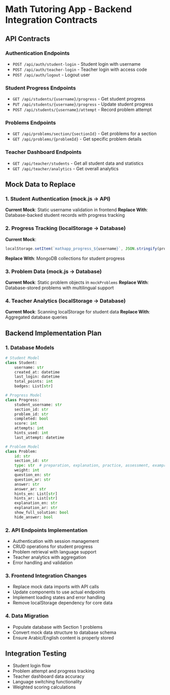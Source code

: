 # Math Tutoring App - Backend Integration Contracts

## API Contracts

### Authentication Endpoints
- `POST /api/auth/student-login` - Student login with username
- `POST /api/auth/teacher-login` - Teacher login with access code
- `POST /api/auth/logout` - Logout user

### Student Progress Endpoints
- `GET /api/students/{username}/progress` - Get student progress
- `PUT /api/students/{username}/progress` - Update student progress
- `POST /api/students/{username}/attempt` - Record problem attempt

### Problems Endpoints
- `GET /api/problems/section/{sectionId}` - Get problems for a section
- `GET /api/problems/{problemId}` - Get specific problem details

### Teacher Dashboard Endpoints
- `GET /api/teacher/students` - Get all student data and statistics
- `GET /api/teacher/analytics` - Get overall analytics

## Mock Data to Replace

### 1. Student Authentication (mock.js → API)
**Current Mock**: Static username validation in frontend
**Replace With**: Database-backed student records with progress tracking

### 2. Progress Tracking (localStorage → Database)
**Current Mock**: 
```javascript
localStorage.setItem(`mathapp_progress_${username}`, JSON.stringify(progress))
```
**Replace With**: MongoDB collections for student progress

### 3. Problem Data (mock.js → Database)
**Current Mock**: Static problem objects in `mockProblems`
**Replace With**: Database-stored problems with multilingual support

### 4. Teacher Analytics (localStorage → Database)
**Current Mock**: Scanning localStorage for student data
**Replace With**: Aggregated database queries

## Backend Implementation Plan

### 1. Database Models
```python
# Student Model
class Student:
    username: str
    created_at: datetime
    last_login: datetime
    total_points: int
    badges: List[str]

# Progress Model
class Progress:
    student_username: str
    section_id: str
    problem_id: str
    completed: bool
    score: int
    attempts: int
    hints_used: int
    last_attempt: datetime

# Problem Model
class Problem:
    id: str
    section_id: str
    type: str  # preparation, explanation, practice, assessment, examprep
    weight: int
    question_en: str
    question_ar: str
    answer: str
    answer_ar: str
    hints_en: List[str]
    hints_ar: List[str]
    explanation_en: str
    explanation_ar: str
    show_full_solution: bool
    hide_answer: bool
```

### 2. API Endpoints Implementation
- Authentication with session management
- CRUD operations for student progress
- Problem retrieval with language support
- Teacher analytics with aggregation
- Error handling and validation

### 3. Frontend Integration Changes
- Replace mock data imports with API calls
- Update components to use actual endpoints
- Implement loading states and error handling
- Remove localStorage dependency for core data

### 4. Data Migration
- Populate database with Section 1 problems
- Convert mock data structure to database schema
- Ensure Arabic/English content is properly stored

## Integration Testing
- Student login flow
- Problem attempt and progress tracking
- Teacher dashboard data accuracy
- Language switching functionality
- Weighted scoring calculations
